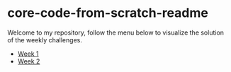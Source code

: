 # core-code-from-scratch-readme

Welcome to my repository, follow the menu below to visualize the solution of the weekly challenges.

- [Week 1](./Week%201/README.md)
- [Week 2](./Week%202/README.md)